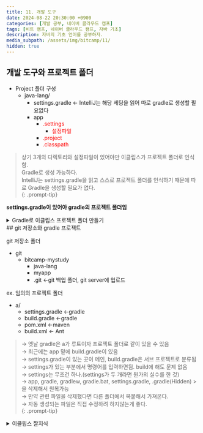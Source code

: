 ```yaml
---
title: 11. 개발 도구
date: 2024-08-22 20:30:00 +0900
categories: [개발 공부, 네이버 클라우드 캠프]
tags: [비트 캠프, 네이버 클라우드 캠프, 자바 기초] 
description: 자바의 기초 언어를 공부하자.
media_subpath: /assets/img/bitcamp/11/
hidden: true
---
```


## 개발 도구와 프로젝트 폴더

- Project 폴더 구성
    - java-lang/
        - settings.gradle ← IntelliJ는 해당 세팅을 읽어 따로 gradle로 생성할 필요없다
        - app
            - <span style="color: red">.settings</span>
                - <span style="color: red">설정파일</span>
            - <span style="color: red">.project</span>
            - <span style="color: red">.classpath</span>

> 상기 3개의 디렉토리와 설정파일이 있어야만 이클립스가 프로젝트 폴더로 인식함.   
> Gradle로 생성 가능하다.   
> IntelliJ는 settings.gradle을 읽고 스스로 프로젝트 폴더를 인식하기 때문에 따로 Gradle을 생성할 필요가 없다.   
{: .prompt-tip}

**settings.gradle이 있어야 gradle의 프로젝트 폴더임**

<details markdown=1>
<summary markdown="span">Gradle로 이클립스 프로젝트 폴더 만들기</summary>

1. build.gradle로 가서 아래 코드를 추가해준다.
        
    ```gradle
    //기존 플러그인에 이클립스 아이디 추가.
    plugins {
        id 'application'
        id 'eclipse' //Eclipse IDE 관련 작업을 수행할 수 있는 플러그인
    }
    //이클립스 설정 추가
    eclipse {
        project {
            name = "java-lang" //프로젝트 이름을 지정하지 않으면 폴더 이름(ex. app)을 사용한다.
        }
        jdt {
            sourceCompatibility = 21
            targetCompatibility = 21
            javaRuntimeName = "JavaSE-21"
        }
    } 
    ```
    {: .nolineno}
        
    2. 터미널에서 gradle의 프로젝트 root 폴더로 가서 아래 코드를 입력해준다. 
        
        ```bash
        	gradle eclipse
        ```
        {: .noline}

        ![.classpath 파일, .project 파일이 추가됨](img1.png)
        _.classpath 파일, .project 파일이 추가됨_

</details>
## git 저장소와 gradle 프로젝트

git 저장소 폴더

- git
    - bitcamp-mystudy
        - java-lang
        - myapp
        - .git ←git 백업 폴더, git server에 업로드

ex. 임의의 프로젝트 폴더

- a/
    - settings.gradle ←gradle
    - build.gradle ←gradle
    - pom.xml ←maven
    - build.xml ← Ant

> → 옛날 gradle은 a가 루트이자 프로젝트 폴더로 같이 있을 수 있음   
> → 최근에는 app 밑에 build.gradle이 있음   
> → settings.gradle이 있는 곳이 메인, build.gradle은 서브 프로젝트로 분류됨   
> → settings가 있는 부분에서 명령어를 입력하면됨. build에 해도 문제 없음   
> → settings는 무조건 하나.(settings가 두 개라면 뭔가의 실수를 한 것)   
> → app, gradle, gradlew, gradle.bat, settings.gradle, .gradle(Hidden) > 을 삭제해서 원복가능   
> → 만약 관련 파일을 삭제했다면 다른 폴더에서 복붙해서 가져온다.   
> → 자동 생성되는 파일은 직접 수정하려 하지않는게 좋다.   
{: .prompt-tip}

<details markdown=1>
<summary markdown="span">이클립스 짤지식</summary>

- project > Clean > 원하는 프로젝트 선택 후 진행 시 자동 빌드 됨

</details>
